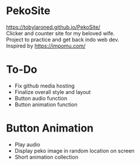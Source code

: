 # PekoSite
https://tobylaroned.github.io/PekoSite/ <br />
Clicker and counter site for my beloved wife. <br />
Project to practice and get back indo web dev. <br />
Inspired by https://impomu.com/

# To-Do
- Fix github media hosting
- Finalize overall style and layout
- Button audio function
- Button animation function

# Button Animation
- Play audio
- Display peko image in random location on screen
- Short animation collection
